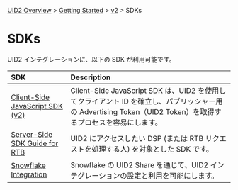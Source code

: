 [UID2 Overview](../../../README.md) > [Getting Started](../../README.md) > [v2](../summary-doc-v2.md) > SDKs

# SDKs

UID2 インテグレーションに、以下の SDK が利用可能です。

| SDK                                                        | Description                                                                                                                                                  |
| :--------------------------------------------------------- | :----------------------------------------------------------------------------------------------------------------------------------------------------------- |
| [Client-Side JavaScript SDK (v2)](client-side-identity.md) | Client-Side JavaScript SDK は、UID2 を使用してクライアント ID を確立し、パブリッシャー用の Advertising Token（UID2 Token）を取得するプロセスを容易にします。 |
| [Server-Side SDK Guide for RTB](dsp-client-v1-overview.md) | UID2 にアクセスしたい DSP (または RTB リクエストを処理する人) を対象とした SDK です。                                                                        |
| [Snowflake Integration](snowflake_integration.md)          | Snowflake の UID2 Share を通じて、UID2 インテグレーションの設定と利用を可能にします。                                                                        |
